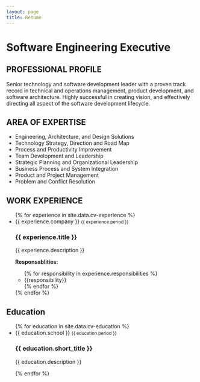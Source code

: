 ```yaml
---
layout: page
title: Resume
---
```


# Software Engineering Executive

## PROFESSIONAL PROFILE
Senior technology and software development leader with a proven track record in technical and operations management, product development, and software architecture. Highly successful in creating vision, and effectively directing all aspect of the software development lifecycle.

## AREA OF EXPERTISE

- Engineering, Architecture, and Design Solutions
- Technology Strategy, Direction and Road Map
- Process and Productivity Improvement
- Team Development and Leadership
- Strategic Planning and Organizational Leadership
- Business Process and System Integration
- Product and Project Management
- Problem and Conflict Resolution

<h2 class="post-list-heading">WORK EXPERIENCE</h2>
<ul class="post-list">
{% for experience in site.data.cv-experience %}
<li>
  <span class="post-meta"> {{ experience.company }} <small>{{ experience.period }}</small></span>
  <h3>{{ experience.title }}</h3>
  <p>{{ experience.description }}</p>

<strong>Responsablities:</strong>

<ul>
{% for responsibility in experience.responsibilities %}
<li>{{responsibility}}</li>
{% endfor %}
</ul>

</li>
{% endfor %}
</ul>
<h2 class="post-list-heading">Education</h2>
<ul class="post-list">
{% for education in site.data.cv-education %}
<li>
  <span class="post-meta"> {{ education.school }} <small>{{ education.period }}</small></span>
  <h3>{{ education.short_title }}</h3>
  <p>{{ education.description }}</p>
</li>
{% endfor %}
<ul>
